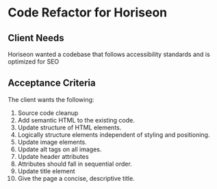# Code Refactor for Horiseon

## Client Needs

Horiseon wanted a codebase that follows accessibility standards and is optimized for SEO

## Acceptance Criteria

The client wants the following:

1. Source code cleanup
 1. Add semantic HTML to the existing code. 
2. Update structure of HTML elements. 
 1. Logically structure elements independent of styling and positioning. 
3. Update image elements. 
 1. Update alt tags on all images. 
4. Update header attributes 
 1. Attributes should fall in sequential order. 
5. Update title element 
 1. Give the page a concise, descriptive title.
